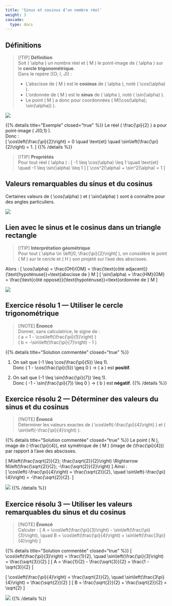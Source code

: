 ```yaml
---
title: 'Sinus et cosinus d’un nombre réel'
weight: 3
cascade:
  type: docs
---
```


## Définitions

> [!TIP] **Définition**  
> Soit \( \alpha \) un nombre réel et \( M \) le point-image de \( \alpha \) sur le **cercle trigonométrique**.  
> Dans le repère \((O; I, J)\) :
> - L’abscisse de \( M \) est le **cosinus** de \( \alpha \), noté \( \cos(\alpha) \).
> - L’ordonnée de \( M \) est le **sinus** de \( \alpha \), noté \( \sin(\alpha) \).
> - Le point \( M \) a donc pour coordonnées \( M(\cos(\alpha); \sin(\alpha)) \).

![](/images/image77.png)

{{% details title="Exemple" closed="true" %}}
Le réel \( \frac{\pi}{2} \) a pour point-image \( J(0;1) \).  
Donc :  
\[
\cos\left(\frac{\pi}{2}\right) = 0 \quad \text{et} \quad \sin\left(\frac{\pi}{2}\right) = 1.
\]
{{% /details %}}

> [!TIP] **Propriétés**  
> Pour tout réel \( \alpha \) :
> \[
-1 \leq \cos(\alpha) \leq 1 \quad \text{et} \quad -1 \leq \sin(\alpha) \leq 1
\]
> \[
\cos^2(\alpha) + \sin^2(\alpha) = 1
\]


## Valeurs remarquables du sinus et du cosinus

Certaines valeurs de \( \cos(\alpha) \) et \( \sin(\alpha) \) sont à connaître pour des angles particuliers.

![](/images/image78.png)


## Lien avec le sinus et le cosinus dans un triangle rectangle

> [!TIP] **Interprétation géométrique**  
> Pour tout \( \alpha \in \left]0; \frac{\pi}{2}\right[ \), on considère le point \( M \) sur le cercle et \( H \) son projeté sur l’axe des abscisses.

Alors :
\[
\cos(\alpha) = \frac{OH}{OM} = \frac{\text{côté adjacent}}{\text{hypoténuse}}=\text{abscisse de } M
\]
\[
\sin(\alpha) = \frac{HM}{OM} = \frac{\text{côté opposé}}{\text{hypoténuse}}=\text{ordonnée de } M
\]

![](/images/image79.png)


## Exercice résolu 1 — Utiliser le cercle trigonométrique

> [!NOTE] **Énoncé**  
> Donner, sans calculatrice, le signe de :  
> \( a = 1 - \cos\left(\frac{\pi}{5}\right) \)  
> \( b = -\sin\left(\frac{\pi}{7}\right) - 1 \)

{{% details title="Solution commentée" closed="true" %}}
1. On sait que \(-1 \leq \cos(\frac{\pi}{5}) \leq 1\).  
   Donc \( 1 - \cos(\frac{\pi}{5}) \geq 0 \) → \( a \) est **positif**.

2. On sait que \(-1 \leq \sin(\frac{\pi}{7}) \leq 1\).  
   Donc \( -1 - \sin(\frac{\pi}{7}) \leq 0 \) → \( b \) est **négatif**.
{{% /details %}}


## Exercice résolu 2 — Déterminer des valeurs du sinus et du cosinus

> [!NOTE] **Énoncé**  
> Déterminer les valeurs exactes de \( \cos\left(-\frac{\pi}{4}\right) \) et \( \sin\left(-\frac{\pi}{4}\right) \).

{{% details title="Solution commentée" closed="true" %}}
Le point \( N \), image de \(-\frac{\pi}{4}\), est symétrique de \( M \) (image de \(\frac{\pi}{4}\)) par rapport à l’axe des abscisses.

\[
M\left(\frac{\sqrt{2}}{2}; \frac{\sqrt{2}}{2}\right) \Rightarrow N\left(\frac{\sqrt{2}}{2}; -\frac{\sqrt{2}}{2}\right)
\]
Ainsi :  
\[
\cos\left(-\frac{\pi}{4}\right) = \frac{\sqrt{2}}{2}, \quad \sin\left(-\frac{\pi}{4}\right) = -\frac{\sqrt{2}}{2}.
\]

![](/images/image80.png)
{{% /details %}}


## Exercice résolu 3 — Utiliser les valeurs remarquables du sinus et du cosinus

> [!NOTE] **Énoncé**  
> Calculer :
> \[
A = \cos\left(\frac{\pi}{3}\right) - \sin\left(\frac{\pi}{3}\right), \quad B = \cos\left(\frac{\pi}{4}\right) + \sin\left(\frac{3\pi}{4}\right)
\]

{{% details title="Solution commentée" closed="true" %}}
\[
\cos\left(\frac{\pi}{3}\right) = \frac{1}{2}, \quad \sin\left(\frac{\pi}{3}\right) = \frac{\sqrt{3}}{2}
\]
\[
A = \frac{1}{2} - \frac{\sqrt{3}}{2} = \frac{1 - \sqrt{3}}{2}
\]

\[
\cos\left(\frac{\pi}{4}\right) = \frac{\sqrt{2}}{2}, \quad \sin\left(\frac{3\pi}{4}\right) = \frac{\sqrt{2}}{2}
\]
\[
B = \frac{\sqrt{2}}{2} + \frac{\sqrt{2}}{2} = \sqrt{2}
\]

![](/images/image81.png)
{{% /details %}}
